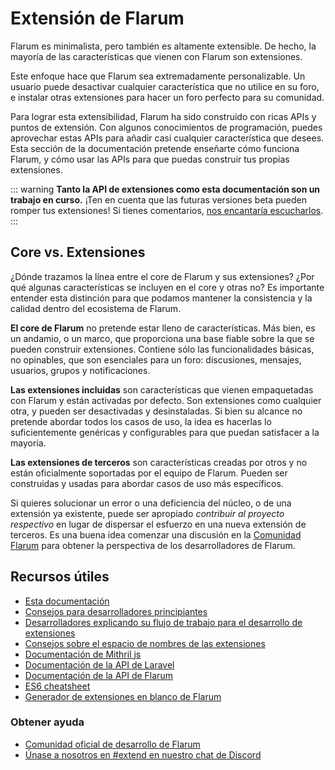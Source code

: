 # Extensión de Flarum

Flarum es minimalista, pero también es altamente extensible. De hecho, la mayoría de las características que vienen con Flarum son extensiones.

Este enfoque hace que Flarum sea extremadamente personalizable. Un usuario puede desactivar cualquier característica que no utilice en su foro, e instalar otras extensiones para hacer un foro perfecto para su comunidad.

Para lograr esta extensibilidad, Flarum ha sido construido con ricas APIs y puntos de extensión. Con algunos conocimientos de programación, puedes aprovechar estas APIs para añadir casi cualquier característica que desees. Esta sección de la documentación pretende enseñarte cómo funciona Flarum, y cómo usar las APIs para que puedas construir tus propias extensiones.

::: warning **Tanto la API de extensiones como esta documentación son un trabajo en curso.** ¡Ten en cuenta que las futuras versiones beta pueden romper tus extensiones! Si tienes comentarios, [nos encantaría escucharlos](https://discuss.flarum.org/). :::

## Core vs. Extensiones

¿Dónde trazamos la línea entre el core de Flarum y sus extensiones? ¿Por qué algunas características se incluyen en el core y otras no? Es importante entender esta distinción para que podamos mantener la consistencia y la calidad dentro del ecosistema de Flarum.

**El core de Flarum** no pretende estar lleno de características. Más bien, es un andamio, o un marco, que proporciona una base fiable sobre la que se pueden construir extensiones. Contiene sólo las funcionalidades básicas, no opinables, que son esenciales para un foro: discusiones, mensajes, usuarios, grupos y notificaciones.

**Las extensiones incluidas** son características que vienen empaquetadas con Flarum y están activadas por defecto. Son extensiones como cualquier otra, y pueden ser desactivadas y desinstaladas. Si bien su alcance no pretende abordar todos los casos de uso, la idea es hacerlas lo suficientemente genéricas y configurables para que puedan satisfacer a la mayoría.

**Las extensiones de terceros** son características creadas por otros y no están oficialmente soportadas por el equipo de Flarum. Pueden ser construidas y usadas para abordar casos de uso más específicos.

Si quieres solucionar un error o una deficiencia del núcleo, o de una extensión ya existente, puede ser apropiado *contribuir al proyecto respectivo* en lugar de dispersar el esfuerzo en una nueva extensión de terceros. Es una buena idea comenzar una discusión en la [Comunidad Flarum](https://discuss.flarum.org/) para obtener la perspectiva de los desarrolladores de Flarum.

## Recursos útiles

- [Esta documentación](start.md)
- [Consejos para desarrolladores principiantes](https://discuss.flarum.org/d/5512-extension-development-tips)
- [Desarrolladores explicando su flujo de trabajo para el desarrollo de extensiones](https://discuss.flarum.org/d/6320-extension-developers-show-us-your-workflow)
- [Consejos sobre el espacio de nombres de las extensiones](https://discuss.flarum.org/d/9625-flarum-extension-namespacing-tips)
- [Documentación de Mithril js](https://mithril.js.org/)
- [Documentación de la API de Laravel](https://laravel.com/api/8.x/)
- [Documentación de la API de Flarum](https://api.flarum.org)
- [ES6 cheatsheet](https://github.com/DrkSephy/es6-cheatsheet)
- [Generador de extensiones en blanco de Flarum](https://discuss.flarum.org/d/11333-flarum-extension-generator-by-reflar/)

### Obtener ayuda

- [Comunidad oficial de desarrollo de Flarum](https://discuss.flarum.org/t/dev)
- [Únase a nosotros en #extend en nuestro chat de Discord](https://flarum.org/discord/)
